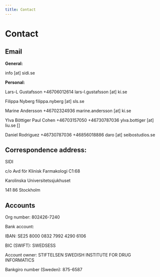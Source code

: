 ```yaml
---
title: Contact
---
```


# Contact
## Email
**General:**

info [at] sidi.se

**Personal:**

Lars-L Gustafsson       	+46706012614       	 lars-l.gustafsson [at] ki.se

Filippa Nyberg 	  	 filippa.nyberg [at] sls.se

Marine Andersson 	+46702324936 	 marine.andersson [at] ki.se

Ylva Böttiger Paul Cohen 	+46703157050 +46730787036 ylva.bottiger [at] liu.se
[]

Daniel Rodriguez 	+46730787036
+46856018886 	 daro [at] seibostudios.se

## Correspondence address:

SIDI

c/o Avd för Klinisk Farmakologi C1:68

Karolinska Universitetssjukhuset

141 86 Stockholm
## Accounts

Org number: 802426-7240

Bank account:

IBAN:     SE25 8000 0832 7992 4290 6106

BIC (SWIFT):       SWEDSESS

Account owner:     STIFTELSEN SWEDISH INSTITUTE FOR DRUG INFORMATICS

Bankgiro number (Sweden): 875-6587
